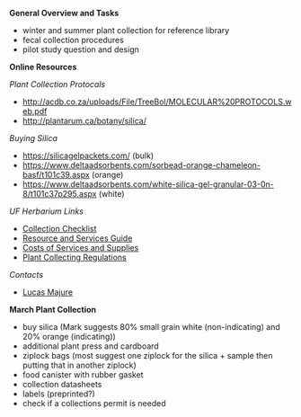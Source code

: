**General Overview and Tasks**

  * winter and summer plant collection for reference library
  * fecal collection procedures
  * pilot study question and design

**Online Resources**

_Plant Collection Protocals_
  * http://acdb.co.za/uploads/File/TreeBol/MOLECULAR%20PROTOCOLS.web.pdf
  * http://plantarum.ca/botany/silica/

_Buying Silica_
  * https://silicagelpackets.com/ (bulk)
  * https://www.deltaadsorbents.com/sorbead-orange-chameleon-basf/t101c39.aspx (orange)
  * https://www.deltaadsorbents.com/white-silica-gel-granular-03-0n-8/t101c37p295.aspx (white)

_UF Herbarium Links_
  * [Collection Checklist](http://www.flmnh.ufl.edu/herbarium/policy/FLASAcquisitionChecklist.htm)
  * [Resource and Services Guide](http://www.flmnh.ufl.edu/herbarium/policy/HerbariumResourcesandServicesGuide.htm)
  * [Costs of Services and Supplies](http://www.flmnh.ufl.edu/herbarium/acct/flascostofservices.htm)
  * [Plant Collecting Regulations](http://www.flmnh.ufl.edu/herbarium/collperm/)

_Contacts_
  * [Lucas Majure](https://www.dbg.org/biologist-new-world-succulents)

**March Plant Collection**

  * buy silica (Mark suggests 80% small grain white (non-indicating) and 20% orange (indicating))
  * additional plant press and cardboard
  * ziplock bags (most suggest one ziplock for the silica + sample then putting that in another ziplock)
  * food canister with rubber gasket
  * collection datasheets
  * labels (preprinted?)
  * check if a collections permit is needed
